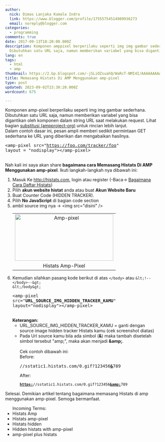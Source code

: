 ```yaml
---
author:
  nick: Dimas Lanjaka Kumala Indra
  link: https://www.blogger.com/profile/17555754514989936273
  email: noreply@blogger.com
categories:
  - programming
comments: true
date: 2017-09-13T18:20:00.000Z
description: Komponen amppixel berperilaku seperti img img gambar sederhana.
  Dibutuhkan satu URL saja, namun memberikan variabel yang bisa digantikan
lang: en
tags:
  - html
  - amp
thumbnail: https://2.bp.blogspot.com/-jSLiOZsuahQ/WaRcT-NMI4I/AAAAAAAAACI/vjuid9-u-hE4pT43zsx0XxoytpjWj5HdACLcBGAs/s320/histats-2.jpg
title: Memasang Histats Di AMP Menggunakan amp-pixel
type: post
updated: 2023-09-02T23:30:20.000Z
wordcount: 675

---
```


Komponen amp-pixel berperilaku seperti img img gambar sederhana. Dibutuhkan satu URL saja, namun memberikan variabel yang bisa digantikan oleh komponen dalam string URL saat melakukan request. Lihat bagian <a href="https://www-ampproject-org.cdn.ampproject.org/v/s/www.ampproject.org/docs/reference/components/amp-pixel?amp_js_v=0.1&amp;usqp=mq331AQCCAE%3D#substitutions" rel="noopener noreferer nofollow" target="_blank">substitusi (ampproject-org)</a> untuk rincian lebih lanjut. <br>Dalam contoh dasar ini, pesan ampli memberi sedikit permintaan GET sederhana ke URL yang diberikan dan mengabaikan hasilnya. <br><pre>&lt;amp-pixel src="https://foo.com/tracker/foo" layout = "nodisplay"&gt;&lt;/amp-pixel&gt;</pre><br>Nah kali ini saya akan share <b>bagaimana cara Memasang Histats Di AMP Menggunakan amp-pixel</b>. Ikuti langkah-langkah nya dibawah ini:<br><ol><li>Masuk Ke http://histats.com, login atau register (-Baca-&gt; <a alt="Register Histats" href="https://webmanajemen.com/search/?q=register+Histats" rel="follow" title="How to register histats">Bagaimana Cara Daftar Histats</a>) </li><li>Pilih <b>akun website histat</b> anda atau buat <b>Akun Website Baru</b></li><li>Buat Counter Code (HIDDEN TRACKER).</li><li>Pilih <b>No JavaScript</b> di bagian code section</li><li>ambil source img nya -&gt; &lt;img src="disini" /&gt;</li><table align="center" cellpadding="0" cellspacing="0" class="tr-caption-container" style="margin-left: auto; margin-right: auto; text-align: center;"><tbody><tr><td style="text-align: center;"><a href="https://2.bp.blogspot.com/-jSLiOZsuahQ/WaRcT-NMI4I/AAAAAAAAACI/vjuid9-u-hE4pT43zsx0XxoytpjWj5HdACLcBGAs/s1600/histats-2.jpg" imageanchor="1" style="margin-left: auto; margin-right: auto;" rel="noopener noreferer nofollow"><img alt="Amp-pixel" border="0" data-original-height="358" data-original-width="750" height="152" src="https://2.bp.blogspot.com/-jSLiOZsuahQ/WaRcT-NMI4I/AAAAAAAAACI/vjuid9-u-hE4pT43zsx0XxoytpjWj5HdACLcBGAs/s320/histats-2.jpg" title="Histats" width="320"></a></td></tr><tr><td class="tr-caption" style="text-align: center;">Histats Amp-Pixel</td></tr></tbody></table><li>Kemudian silahkan pasang kode berikut di atas&nbsp;<code>&lt;/body&gt;</code>&nbsp;atau&nbsp;<code>&amp;lt;!--&lt;/body&gt;--&amp;gt; &amp;lt;/body&amp;gt;</code><br><pre>&lt;amp-pixel src="<b>URL_SOURCE_IMG_HIDDEN_TRACKER_KAMU</b>" layout="nodisplay"&gt;&lt;/amp-pixel&gt;<br></pre><br><b>Keterangan:</b><br><ul><li>URL_SOURCE_IMG_HIDDEN_TRACKER_KAMU = ganti dengan source image hidden tracker Histats kamu (cek screenshot diatas)</li><li>Pada Url source kamu bila ada simbol (<b>&amp;</b>) maka tambah disetelah simbol tersebut "amp;", maka akan menjadi <b>&amp;amp;</b>.</li><br>Cek contoh dibawah ini:<br>Before: <pre>//sstatic1.histats.com/0.gif?123456<b><u>&amp;</u></b>789</pre>After: <pre><code><u><b>https:</b></u>//sstatic1.histats.com/0.gif?123456<b><u>&amp;amp;</u></b>789</code></pre></ul></li></ol>Selesai. Demikian artikel tentang bagaimana memasang Histats di amp menggunakan amp-pixel. Semoga bermanfaat. <br><ul>Incoming Terms:<br><li>Histats Amp</li><li>Histats amp-pixel</li><li>Histats hidden</li><li>Hidden histats with amp-pixel</li><li>amp-pixel plus histats</li></ul>